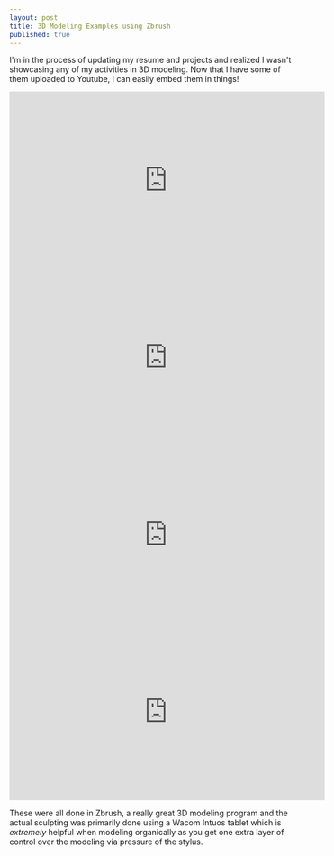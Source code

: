 ```yaml
---
layout: post
title: 3D Modeling Examples using Zbrush
published: true
---
```


I'm in the process of updating my resume and projects and realized I wasn't showcasing any of my activities in 3D modeling.  Now that I have some of them uploaded to Youtube, I can easily embed them in things!

<iframe width="560" height="315" src="https://www.youtube.com/embed/CUMHwmWj0Rk" frameborder="0" allow="autoplay; encrypted-media" allowfullscreen></iframe>

<iframe width="560" height="315" src="https://www.youtube.com/embed/NMH0dEk7ph8" frameborder="0" allow="autoplay; encrypted-media" allowfullscreen></iframe>

<iframe width="560" height="315" src="https://www.youtube.com/embed/hE9cdJuAWp8" frameborder="0" allow="autoplay; encrypted-media" allowfullscreen></iframe>

<iframe width="560" height="315" src="https://www.youtube.com/embed/-qgKkLfMIHc" frameborder="0" allow="autoplay; encrypted-media" allowfullscreen></iframe>

These were all done in Zbrush, a really great 3D modeling program and the actual sculpting was primarily done using a Wacom Intuos tablet which is *extremely* helpful when modeling organically as you get one extra layer of control over the modeling via pressure of the stylus.

